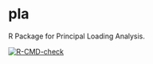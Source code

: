 # pla
R Package for Principal Loading Analysis. 

<!-- badges: start -->
[![R-CMD-check](https://github.com/Ronho/pla/workflows/R-CMD-check/badge.svg)](https://github.com/Ronho/pla/actions)
<!-- badges: end -->

